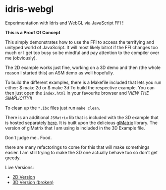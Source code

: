 idris-webgl
===========

Experimentation with Idris and WebGL via JavaScript FFI !

__This is a Proof Of Concept__

This simply demonstrates how to use the FFI to access the terrifying and unityped world of JavaScript. It will most likely bitrot if the FFI changes too much or I get too busy so be mindful and pay attention to the compiler over me (obviously).

The 2D example works just fine, working on a 3D demo and then (the whole reason I started this) an ASM demo as well hopefully.

To build the different examples, there is a Makefile included that lets you run either:
	$ make 2d
or
	$ make 3d
To build the respective example. You can then just open the `index.html` in your favourite browser and *VIEW THE SIMPLICITY!!*

To clean up the `*.ibc` files just run `make clean`.

There is an additional `JSMatrix` lib that is included with the 3D example that is hosted separately [here](https://github.com/mankyKitty/idris-jsglmatrix). It is built upon the delicious [glMatrix](http://glmatrix.net/) library. The version of glMatrix that I am using is included in the 3D Example file.

Don't judge me.. Food.

there are many refactorings to come for this that will make somethings easier. I am still trying to make the 3D one actually behave too so don't get greedy.

Live Versions:
* [2D Version](https://s3.amazonaws.com/manky-demos/idris-webgl/2d/index.html)
* [3D Version (broken)](https://s3.amazonaws.com/manky-demos/idris-webgl/3d/index.html)
